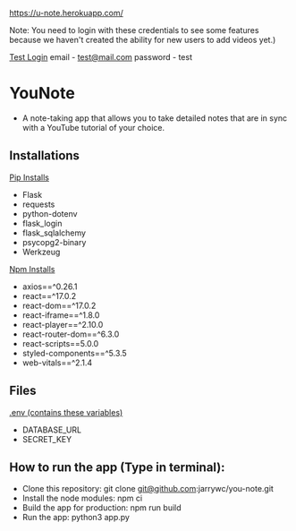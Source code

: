 https://u-note.herokuapp.com/

Note: You need to login with these credentials to see some features because we haven't created the ability for new users to add videos yet.)

<ins>Test Login</ins> 
email - test@mail.com
password - test

# YouNote
* A note-taking app that allows you to take detailed notes that are in sync with a YouTube tutorial of your choice.

## Installations

<ins>Pip Installs</ins>
* Flask
* requests
* python-dotenv
* flask_login
* flask_sqlalchemy
* psycopg2-binary
* Werkzeug

<ins>Npm Installs</ins>
* axios==^0.26.1
* react==^17.0.2
* react-dom==^17.0.2
* react-iframe==^1.8.0
* react-player==^2.10.0
* react-router-dom==^6.3.0
* react-scripts==5.0.0
* styled-components==^5.3.5
* web-vitals==^2.1.4 

## Files
<ins>.env (contains these variables) </ins>
* DATABASE_URL
* SECRET_KEY

## How to run the app (Type in terminal):
* Clone this repository: git clone git@github.com:jarrywc/you-note.git
* Install the node modules: npm ci
* Build the app for production: npm run build
* Run the app: python3 app.py